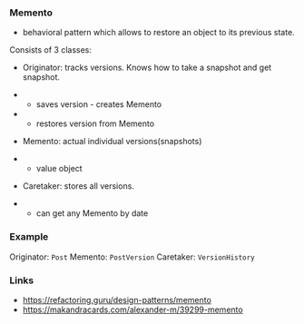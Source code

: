 ### Memento
- behavioral pattern which allows to restore an object to its previous state.

Consists of 3 classes:
- Originator: tracks versions. Knows how to take a snapshot and get snapshot.
- - saves version - creates Memento
- - restores version from Memento

- Memento: actual individual versions(snapshots)
- - value object

- Caretaker: stores all versions.
- - can get any Memento by date

### Example
Originator: `Post`
Memento: `PostVersion`
Caretaker: `VersionHistory`


### Links
- https://refactoring.guru/design-patterns/memento
- https://makandracards.com/alexander-m/39299-memento
